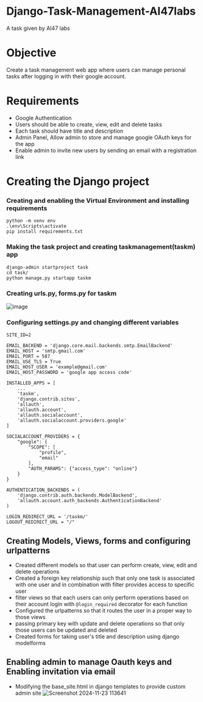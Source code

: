 # Django-Task-Management-AI47labs
A task given by AI47 labs

# Objective
Create a task management web app where users can manage personal tasks after logging in with their google account.

# Requirements
- Google Authentication
- Users should be able to create, view, edit and delete tasks
- Each task should have title and description
- Admin Panel, Allow admin to store and manage google OAuth keys for the app
- Enable admin to invite new users by sending an email with a registration link

# Creating the Django project
### Creating and enabling the Virtual Environment and installing requirements
```
python -m venv env
.\env\Scripts\activate
pip install requirements.txt
```
### Making the task project and creating taskmanagement(taskm) app
```
django-admin startproject task
cd task/
python manage.py startapp taskm 
```
### Creating urls.py, forms.py for taskm
![image](https://github.com/user-attachments/assets/5b921869-f7eb-410b-8688-f18d30a1edd9)

### Configuring settings.py and changing different variables
```
SITE_ID=2

EMAIL_BACKEND = 'django.core.mail.backends.smtp.EmailBackend'
EMAIL_HOST = 'smtp.gmail.com' 
EMAIL_PORT = 587 
EMAIL_USE_TLS = True 
EMAIL_HOST_USER = 'example@gmail.com' 
EMAIL_HOST_PASSWORD = 'google app access code'

INSTALLED_APPS = [
    ...
    'taskm',
    'django.contrib.sites',
    'allauth',
    'allauth.account',
    'allauth.socialaccount',
    'allauth.socialaccount.providers.google'
]

SOCIALACCOUNT_PROVIDERS = {
    "google": {
        "SCOPE": [
            "profile", 
            "email"
        ],
        "AUTH_PARAMS": {"access_type": "online"}
    }
}

AUTHENTICATION_BACKENDS = (
    'django.contrib.auth.backends.ModelBackend',
    'allauth.account.auth_backends.AuthenticationBackend'
)
 
LOGIN_REDIRECT_URL = '/taskm/'
LOGOUT_REDIRECT_URL = "/"
```

## Creating Models, Views, forms and configuring urlpatterns
- Created different models so that user can perform create, view, edit and delete operations
- Created a foreign key relationship such that only one task is associated with one user and in combination with filter provides access to specific user
- filter views so that each users can only perform operations based on their account login with ```@login_required``` decorator for each function
- Configured the urlpatterns so that it routes the user in a proper way to those views
- passing primary key with update and delete operations so that only those users can be updated and deleted
- Created forms for taking user's title and description using django modelforms

## Enabling admin to manage Oauth keys and Enabling invitation via email
- Modifying the base_site.html in django templates to provide custom admin site
  ![Screenshot 2024-11-23 113641](https://github.com/user-attachments/assets/72cc9f8d-3812-40ab-bc82-cce7a0461dc2)




